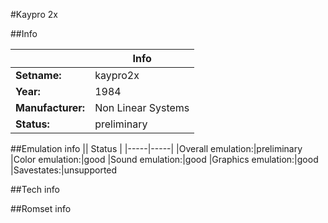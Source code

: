 #Kaypro 2x

##Info

||Info|
|-----|-----|
|**Setname:**|kaypro2x
|**Year:**|1984
|**Manufacturer:**|Non Linear Systems
|**Status:**|preliminary

##Emulation info
|| Status |
|-----|-----|
|Overall emulation:|preliminary
|Color emulation:|good
|Sound emulation:|good
|Graphics emulation:|good
|Savestates:|unsupported

##Tech info

##Romset info

<!--- START OF EDITED COMMENT DO NOT TOUCH TEXT ABOVE-->
